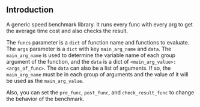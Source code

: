 ## Introduction

A generic speed benchmark library. It runs every func with every arg to get the average time cost and also checks the result.

The `funcs` parameter is a `dict` of function name and functions to evaluate. The `args` parameter is a `dict` with key `main_arg_name` and `data`. The `main_arg_name` is used to determine the variable name of each group argument of the function, and the `data` is a dict of `<main_arg_value>:<args_of_func>`. The `data` can also be a list of arguments. If so, the `main_arg_name` must be in each group of arguments and the value of it will be used as the `main_arg_value`.

Also, you can set the `pre_func`, `post_func`, and `check_result_func` to change the behavior of the benchmark.
